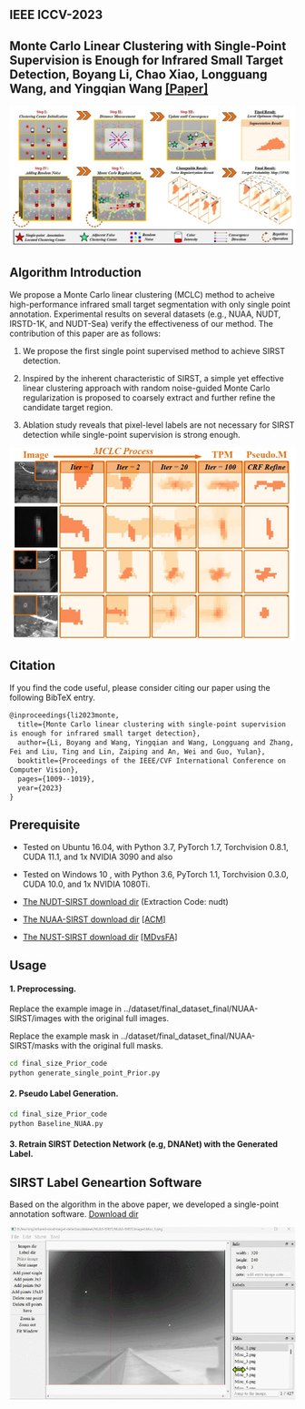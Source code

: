 
## IEEE ICCV-2023 

## Monte Carlo Linear Clustering with Single-Point Supervision is Enough for Infrared Small Target Detection, Boyang Li, Chao Xiao, Longguang Wang, and Yingqian Wang [[Paper]](https://openaccess.thecvf.com/content/ICCV2023/papers/Li_Monte_Carlo_Linear_Clustering_with_Single-Point_Supervision_is_Enough_for_ICCV_2023_paper.pdf)

![outline](MCLC1.jpg)

## Algorithm Introduction

We propose a Monte Carlo linear clustering (MCLC) method to acheive high-performance infrared small target segmentation with only single point annotation. Experimental results on several datasets (e.g., NUAA, NUDT, IRSTD-1K, and NUDT-Sea) verify the effectiveness of our method. The contribution of this paper are as follows:

1. We propose the first single point supervised method to achieve SIRST detection.

2. Inspired by the inherent characteristic of SIRST, a simple yet effective linear clustering approach with random noise-guided Monte Carlo regularization is proposed to coarsely extract and further refine the candidate target region.

3. Ablation study reveals that pixel-level labels are not necessary for SIRST detection while single-point supervision is strong enough.

![outline](MCLC2.jpg)

## Citation

If you find the code useful, please consider citing our paper using the following BibTeX entry.

```
@inproceedings{li2023monte,
  title={Monte Carlo linear clustering with single-point supervision is enough for infrared small target detection},
  author={Li, Boyang and Wang, Yingqian and Wang, Longguang and Zhang, Fei and Liu, Ting and Lin, Zaiping and An, Wei and Guo, Yulan},
  booktitle={Proceedings of the IEEE/CVF International Conference on Computer Vision},
  pages={1009--1019},
  year={2023}
}
```

## Prerequisite
* Tested on Ubuntu 16.04, with Python 3.7, PyTorch 1.7, Torchvision 0.8.1, CUDA 11.1, and 1x NVIDIA 3090 and also 

* Tested on Windows 10  , with Python 3.6, PyTorch 1.1, Torchvision 0.3.0, CUDA 10.0, and 1x NVIDIA 1080Ti.

* [The NUDT-SIRST download dir](https://pan.baidu.com/s/1WdA_yOHDnIiyj4C9SbW_Kg?pwd=nudt) (Extraction Code: nudt)

* [The NUAA-SIRST download dir](https://github.com/YimianDai/sirst) [[ACM]](https://arxiv.org/pdf/2009.14530.pdf)

* [The NUST-SIRST download dir](https://github.com/wanghuanphd/MDvsFA_cGAN) [[MDvsFA]](https://openaccess.thecvf.com/content_ICCV_2019/papers/Wang_Miss_Detection_vs._False_Alarm_Adversarial_Learning_for_Small_Object_ICCV_2019_paper.pdf)

## Usage

#### 1. Preprocessing.

Replace the example image in ../dataset/final_dataset_final/NUAA-SIRST/images with the original full images.

Replace the example mask  in ../dataset/final_dataset_final/NUAA-SIRST/masks  with the original full masks.

```bash
cd final_size_Prior_code
python generate_single_point_Prior.py

```
#### 2. Pseudo Label Generation.

```bash
cd final_size_Prior_code
python Baseline_NUAA.py
```

#### 3. Retrain SIRST Detection Network (e.g, DNANet) with the Generated Label.

## SIRST Label Geneartion Software

Based on the algorithm in the above paper, we developed a single-point annotation software. [Download dir]([https://github.com/YimianDai/sirst](https://pan.baidu.com/s/126rl8KuF96W1QmR7v8GK7w?pwd=u0hn)) 

![image](1.gif)

